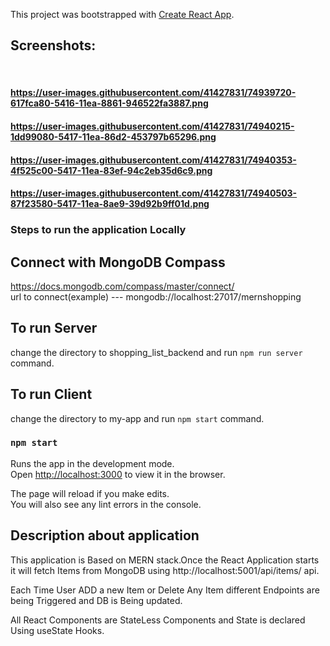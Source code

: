 This project was bootstrapped with [Create React App](https://github.com/facebook/create-react-app).

## Screenshots:

<br/>

#### https://user-images.githubusercontent.com/41427831/74939720-617fca80-5416-11ea-8861-946522fa3887.png

#### https://user-images.githubusercontent.com/41427831/74940215-1dd99080-5417-11ea-86d2-453797b65296.png

#### https://user-images.githubusercontent.com/41427831/74940353-4f525c00-5417-11ea-83ef-94c2eb35d6c9.png

#### https://user-images.githubusercontent.com/41427831/74940503-87f23580-5417-11ea-8ae9-39d92b9ff01d.png

### Steps to run the application Locally

## Connect with MongoDB Compass

https://docs.mongodb.com/compass/master/connect/ <br/>
url to connect(example) --- mongodb://localhost:27017/mernshopping

## To run Server

change the directory to shopping_list_backend and run `npm run server` command.

## To run Client

change the directory to my-app and run `npm start` command.

### `npm start`

Runs the app in the development mode.<br />
Open [http://localhost:3000](http://localhost:3000) to view it in the browser.

The page will reload if you make edits.<br />
You will also see any lint errors in the console.

## Description about application

This application is Based on MERN stack.Once the React Application starts it will fetch Items from MongoDB using
http://localhost:5001/api/items/ api.

Each Time User ADD a new Item or Delete Any Item different Endpoints are being Triggered and DB is Being updated.

All React Components are StateLess Components and State is declared Using useState Hooks.
